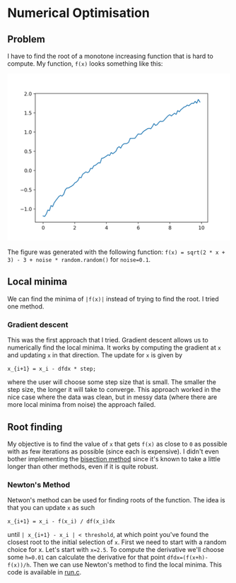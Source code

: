 # Numerical Optimisation

## Problem

I have to find the root of a monotone increasing function that is hard to compute. My function, `f(x)` looks something like this:

![func.png](func.png)

The figure was generated with the following function: `f(x) = sqrt(2 * x + 3) - 3 + noise * random.random()` for `noise=0.1`.

## Local minima

We can find the minima of `|f(x)|` instead of trying to find the root. I tried one method.

### Gradient descent

This was the first approach that I tried. Gradient descent allows us to numerically find the local minima. It works by computing the gradient at `x` and updating `x` in that direction. The update for `x` is given by

```
x_{i+1} = x_i - dfdx * step;
```

where the user will choose some step size that is small. The smaller the step size, the longer it will take to converge. This approach worked in the nice case where the data was clean, but in messy data (where there are more local minima from noise) the approach failed.

## Root finding

My objective is to find the value of `x` that gets `f(x)` as close to `0` as possible with as few iterations as possible (since each is expensive). I didn't even bother implementing the [bisection method](https://en.wikipedia.org/wiki/Bisection_method) since it's known to take a little longer than other methods, even if it is quite robust.

### Newton's Method

Netwon's method can be used for finding roots of the function. The idea is that you can update `x` as such

```
x_{i+1} = x_i - f(x_i) / df(x_i)dx
```

until `| x_{i+1} - x_i | < threshold`, at which point you've found the closest root to the initial selection of `x`. First we need to start with a random choice for x. Let's start with `x=2.5`. To compute the derivative we'll choose some `h=0.01` can calculate the derivative for that point `dfdx=(f(x+h)-f(x))/h`. Then we can use Newton's method to find the local minima. This code is available in [run.c](run.c).
